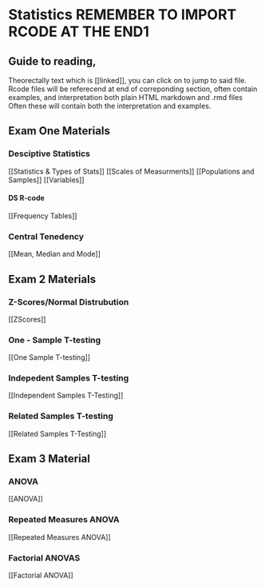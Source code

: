 # Statistics  REMEMBER TO IMPORT RCODE AT THE END1
## Guide to reading, 
Theorectally text which is [[linked]], you can click on to jump to said file.  Rcode files will be referecend at end of correponding section, often contain examples, and interpretation
 both plain HTML markdown and .rmd files 
Often these will contain both the interpretation and examples. 

## Exam One Materials
### Desciptive Statistics 
[[Statistics & Types of Stats]]
[[Scales of Measurments]]
[[Populations and Samples]]
[[Variables]]

#### DS R-code
[[Frequency Tables]]

### Central Tenedency 
[[Mean, Median and Mode]]




## Exam  2 Materials 
### Z-Scores/Normal Distrubution 
[[ZScores]]

### One - Sample T-testing 
[[One Sample T-testing]]

### Indepedent Samples T-testing
[[Independent Samples T-Testing]]

### Related Samples T-testing
[[Related Samples T-Testing]]


## Exam 3 Material 
### ANOVA
[[ANOVA]]

### Repeated Measures ANOVA
[[Repeated Measures ANOVA]]

### Factorial ANOVAS
[[Factorial ANOVA]]
